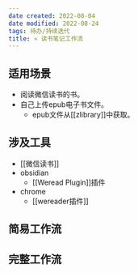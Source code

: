 ```yaml
---
date created: 2022-08-04
date modified: 2022-08-24
tags: 待办/持续迭代
title: » 读书笔记工作流
---
```


## 适用场景

- 阅读微信读书的书。
- 自己上传epub电子书文件。
	- epub文件从[[zlibrary]]中获取。

## 涉及工具

- [[微信读书]]
- obsidian
	- [[Weread Plugin]]插件
- chrome
	- [[wereader插件]]

## 简易工作流

## 完整工作流

